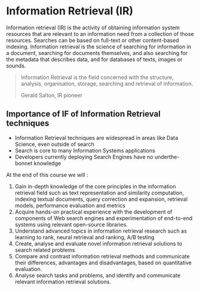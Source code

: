 # Information Retrieval (IR)

Information retrieval (IR) is the activity of obtaining information system resources that are relevant to an information need from a collection of those resources. Searches can be based on full-text or other content-based indexing. Information retrieval is the science of searching for information in a document, searching for documents themselves, and also searching for the metadata that describes data, and for databases of texts, images or sounds.


> Information Retrieval is the field concerned with the
> structure, analysis, organisation, storage, searching and
> retrieval of information.                   
> 
> Gerald Salton, IR pioneer



## Importance of IF of Information Retrieval techniques

* Information Retrieval techniques are widespread in areas like Data Science, even outside of search
* Search is core to many Information Systems applications
* Developers currently deploying Search Engines have no underthe-bonnet knowledge

At the end of this course we will :


1. 	Gain in-depth knowledge of the core principles in the information retrieval field such as text representation and similarity computation, indexing textual documents, query correction and expansion, retrieval models, performance evaluation and metrics
1. 	Acquire hands-on practical experience with the development of components of Web search engines and experimentation of end-to-end systems using relevant open-source libraries.
1. 	Understand advanced topics in information retrieval research such as learning to rank, neural retrieval and ranking, A/B testing
1. 	Create, analyse and evaluate novel information retrieval solutions to search related problems
1. 	Compare and contrast information retrieval methods and communicate their differences, advantages and disadvantages, based on quantitative evaluation.
1. 	Analyse search tasks and problems, and identify and communicate relevant information retrieval solutions.

